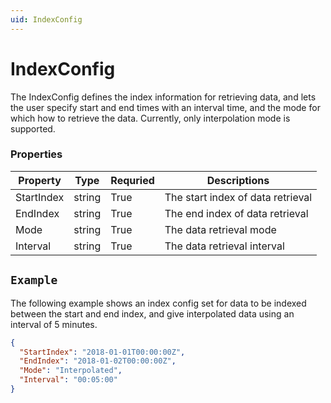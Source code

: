 ```yaml
---
uid: IndexConfig
---
```


 
 # IndexConfig
The IndexConfig defines the index information for retrieving data, and lets the user specify start and end times with an interval time, and the mode for which how to retrieve the data. Currently, only interpolation mode is supported. 
### Properties

Property | Type | Requried | Descriptions
 --- | --- | --- | ---
StartIndex | string | True | The start index of data retrieval
EndIndex | string | True | The end index of data retrieval
Mode | string | True | The data retrieval mode
Interval | string | True | The data retrieval interval

## `Example` 
The following example shows an index config set for data to be indexed between the start and end index, and give interpolated data using an interval of 5 minutes.
```json
{
  "StartIndex": "2018-01-01T00:00:00Z",
  "EndIndex": "2018-01-02T00:00:00Z",
  "Mode": "Interpolated",
  "Interval": "00:05:00"
}
```
